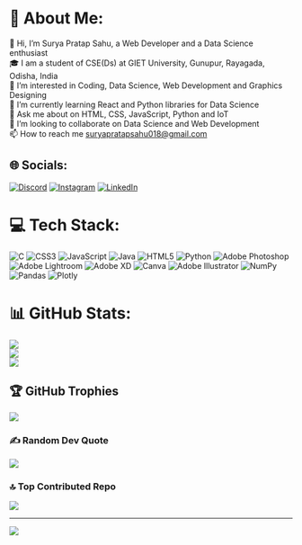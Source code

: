 # 💫 About Me:
👋 Hi, I’m Surya Pratap Sahu, a Web Developer and a Data Science enthusiast<br>🎓 I am a student of CSE(Ds) at GIET University, Gunupur, Rayagada, Odisha, India<br>👀 I’m interested in Coding, Data Science, Web Development and Graphics Designing<br>🌱 I’m currently learning React and Python libraries for Data Science<br>💬 Ask me about on HTML, CSS, JavaScript, Python and IoT<br>💞️ I’m looking to collaborate on Data Science and Web Development<br>📫 How to reach me suryapratapsahu018@gmail.com


## 🌐 Socials:
[![Discord](https://img.shields.io/badge/Discord-%237289DA.svg?logo=discord&logoColor=white)](https://discord.gg/Surya#7999) [![Instagram](https://img.shields.io/badge/Instagram-%23E4405F.svg?logo=Instagram&logoColor=white)](https://instagram.com/su._.r._.ya._310) [![LinkedIn](https://img.shields.io/badge/LinkedIn-%230077B5.svg?logo=linkedin&logoColor=white)](https://linkedin.com/in/linkedin.com/in/surya-pratap-sahu-6071a2238) 

# 💻 Tech Stack:
![C](https://img.shields.io/badge/c-%2300599C.svg?style=for-the-badge&logo=c&logoColor=white) ![CSS3](https://img.shields.io/badge/css3-%231572B6.svg?style=for-the-badge&logo=css3&logoColor=white) ![JavaScript](https://img.shields.io/badge/javascript-%23323330.svg?style=for-the-badge&logo=javascript&logoColor=%23F7DF1E) ![Java](https://img.shields.io/badge/java-%23ED8B00.svg?style=for-the-badge&logo=java&logoColor=white) ![HTML5](https://img.shields.io/badge/html5-%23E34F26.svg?style=for-the-badge&logo=html5&logoColor=white) ![Python](https://img.shields.io/badge/python-3670A0?style=for-the-badge&logo=python&logoColor=ffdd54) ![Adobe Photoshop](https://img.shields.io/badge/adobephotoshop-%2331A8FF.svg?style=for-the-badge&logo=adobephotoshop&logoColor=white) ![Adobe Lightroom](https://img.shields.io/badge/Adobe%20Lightroom-31A8FF.svg?style=for-the-badge&logo=Adobe%20Lightroom&logoColor=white) ![Adobe XD](https://img.shields.io/badge/Adobe%20XD-470137?style=for-the-badge&logo=Adobe%20XD&logoColor=#FF61F6) ![Canva](https://img.shields.io/badge/Canva-%2300C4CC.svg?style=for-the-badge&logo=Canva&logoColor=white) ![Adobe Illustrator](https://img.shields.io/badge/adobeillustrator-%23FF9A00.svg?style=for-the-badge&logo=adobeillustrator&logoColor=white) ![NumPy](https://img.shields.io/badge/numpy-%23013243.svg?style=for-the-badge&logo=numpy&logoColor=white) ![Pandas](https://img.shields.io/badge/pandas-%23150458.svg?style=for-the-badge&logo=pandas&logoColor=white) ![Plotly](https://img.shields.io/badge/Plotly-%233F4F75.svg?style=for-the-badge&logo=plotly&logoColor=white)
# 📊 GitHub Stats:
![](https://github-readme-stats.vercel.app/api?username=NoOb-CodEr786&theme=radical&hide_border=false&include_all_commits=true&count_private=true)<br/>
![](https://github-readme-streak-stats.herokuapp.com/?user=NoOb-CodEr786&theme=radical&hide_border=false)<br/>
![](https://github-readme-stats.vercel.app/api/top-langs/?username=NoOb-CodEr786&theme=radical&hide_border=false&include_all_commits=true&count_private=true&layout=compact)

## 🏆 GitHub Trophies
![](https://github-profile-trophy.vercel.app/?username=NoOb-CodEr786&theme=radical&no-frame=false&no-bg=false&margin-w=4)

### ✍️ Random Dev Quote
![](https://quotes-github-readme.vercel.app/api?type=horizontal&theme=radical)

### 🔝 Top Contributed Repo
![](https://github-contributor-stats.vercel.app/api?username=NoOb-CodEr786&limit=5&theme=radical&combine_all_yearly_contributions=true)
<!-- 
### 😂 Random Dev Meme
<img src="https://rm.up.railway.app/" width="512px"/> -->

---
[![](https://visitcount.itsvg.in/api?id=NoOb-CodEr786&icon=6&color=0)](https://visitcount.itsvg.in)

<!-- Proudly created with GPRM ( https://gprm.itsvg.in ) -->
